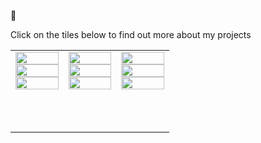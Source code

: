 👋

Click on the tiles below to find out more about my projects

<table>
<tbody>
<tr>
<td style="text-align: center"><a href="https://danielbuscombe.com"><img src="https://raw.githubusercontent.com/dbuscombe-usgs/dbuscombe-usgs/master/images/x/9.png" alt="" width="100%" /></a> <a href="https://mardascience.com"><img src="https://raw.githubusercontent.com/dbuscombe-usgs/dbuscombe-usgs/master/images/x/6.png" alt=""  width="100%" /></a> <a href="https://github.com/dbuscombe-usgs?tab=repositories&amp;q=&amp;type=&amp;language=javascript"><img src="https://raw.githubusercontent.com/dbuscombe-usgs/dbuscombe-usgs/master/images/x/3.png" alt=""  width="100%" /></a></td>
<td style="text-align: center"><a href="#"><img src="https://raw.githubusercontent.com/dbuscombe-usgs/dbuscombe-usgs/master/images/x/8.png" alt=""  width="100%" /></a> <a href="https://twitter.com/magic_walnut"><img src="https://raw.githubusercontent.com/dbuscombe-usgs/dbuscombe-usgs/master/images/x/5.png" alt=""  width="100%" /></a> <a href="https://github.com/dbuscombe-usgs?tab=repositories&amp;q=&amp;type=&amp;language=python"><img src="https://raw.githubusercontent.com/dbuscombe-usgs/dbuscombe-usgs/master/images/x/2.png" alt=""  width="100%" /></a></td>
<td style="text-align: center"><a href="https://en.wikipedia.org/wiki/India"><img src="https://raw.githubusercontent.com/dbuscombe-usgs/dbuscombe-usgs/master/images/x/7.png" alt=""  width="100%" /></a> <a href="#"><img src="https://raw.githubusercontent.com/dbuscombe-usgs/dbuscombe-usgs/master/images/x/4.png" alt=""  width="100%" /></a> <a href="https://dbuscombe-usgs.com/posts/"><img src="https://raw.githubusercontent.com/dbuscombe-usgs/dbuscombe-usgs/master/images/x/1.png" alt=""  width="100%" /></a></td>
</tr>
<tr>
    <td colspan=3><h3><h3></td>
</tr>
<!-- <tr>
<td style="text-align: center"><a href="#"><img src="https://raw.githubusercontent.com/dbuscombe-usgs/dbuscombe-usgs/master/images/y/9.png" alt=""  width="100%" /></a> <a href="https://gdgkolkata.org"><img src="https://raw.githubusercontent.com/dbuscombe-usgs/dbuscombe-usgs/master/images/y/6.png" alt=""  width="100%" /></a> <a href="https://github.com/dbuscombe-usgs/fireshort"><img src="https://raw.githubusercontent.com/dbuscombe-usgs/dbuscombe-usgs/master/images/y/3.png" alt=""  width="100%" /></a></td>
<td style="text-align: center"><a href="#"><img src="https://raw.githubusercontent.com/dbuscombe-usgs/dbuscombe-usgs/master/images/y/8.png" alt=""  width="100%" /></a> <a href="https://dscnsec.com"><img src="https://raw.githubusercontent.com/dbuscombe-usgs/dbuscombe-usgs/master/images/y/5.png" alt=""  width="100%" /></a> <a href="https://submitty.org"><img src="https://raw.githubusercontent.com/dbuscombe-usgs/dbuscombe-usgs/master/images/y/2.png" alt=""  width="100%" /></a></td>
<td style="text-align: center"><a href="#"><img src="https://raw.githubusercontent.com/dbuscombe-usgs/dbuscombe-usgs/master/images/y/7.png" alt=""  width="100%" /></a> <a href="https://tfugkol.github.io"><img src="https://raw.githubusercontent.com/dbuscombe-usgs/dbuscombe-usgs/master/images/y/4.png" alt=""  width="100%" /></a> <a href="https://thecodefoundation.dev"><img src="https://raw.githubusercontent.com/dbuscombe-usgs/dbuscombe-usgs/master/images/y/1.png" alt=""  width="100%" /></a></td>
</tr> -->
<tr>
    <td colspan=3><h3></h3></td>
</tr>
<tr>
<!-- <td style="text-align: center"><a href="/cdn-cgi/l/email-protection#bcd4d5fcc4ccced592d8d9ca"><img src="https://raw.githubusercontent.com/dbuscombe-usgs/dbuscombe-usgs/master/images/z/3.png" alt=""  width="100%" /></a></td>
<td style="text-align: center"><a href=""><img src="https://raw.githubusercontent.com/dbuscombe-usgs/dbuscombe-usgs/master/images/z/2.png" alt=""  width="100%" /></a></td>
<td style="text-align: center"><a href="https://paypal.me/dbuscombe-usgs"><img src="https://raw.githubusercontent.com/dbuscombe-usgs/dbuscombe-usgs/master/images/z/1.png" alt=""  width="100%" /></a></td>
</tr> -->
</tbody>
</table>
